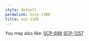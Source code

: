 ```yaml
---
style: default
permalink: Xscp-1388
title: scp-1388
---
```

You may also like:
[SCP-698](http://scp-wiki.net/scp-698)
[SCP-1257](http://scp-wiki.net/scp-1257)